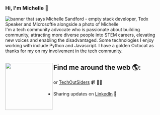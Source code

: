 ### Hi, I'm Michelle 👋

<!--
**msandfor/msandfor** is a ✨ _special_ ✨ repository because its `README.md` (this file) appears on your GitHub profile.

Here are some ideas to get you started:

- 🔭 I’m currently working on ...
- 🌱 I’m currently learning ...
- 👯 I’m looking to collaborate on ...
- 🤔 I’m looking for help with ...
- 💬 Ask me about ...
- 📫 How to reach me: ...
- 😄 Pronouns: ...
- ⚡ Fun fact: ...
-->

<img src="https://raw.githubusercontent.com/msandfor/msandfor/master/gh-header-image.gif" alt="banner that says Michelle Sandford - empty stack developer, Tedx Speaker and Microsoftie alongside a photo of Michelle">
I'm a tech community advocate who is passionate about building community, attracting more diverse people into STEM careers, elevating new voices and enabling the disadvantaged. Some technologies I enjoy working with include Python and Javascript. I have a golden Octocat as thanks for my on my involvement in the tech community.  


## Find me around the web 🌎: <a href="https://github.com/sponsors/M0nica"><img align="left" width="150" height="150" src="https://github.com/M0nica/M0nica/blob/main/octomonica/m0nica-octocat-rotating.gif?raw=true"></a>
or <a href="https://www.techoutsiders.com.au">TechOutSiders</a> 📹 ✍🏾
- Sharing updates on <a href="https://www.linkedin.com/in/michellesandford/">LinkedIn</a> 💼
